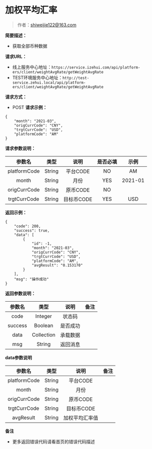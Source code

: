 # 加权平均汇率

> 作者：shiweijie122@163.com

**简要描述：**

- 获取全部币种数据

**请求URL：**

- 线上服务中心地址：` https://service.izehui.com/api/platform-ers/client/weightAvgRate/getWeightAvgRate `
- TEST环境服务中心地址：` http://test-service.zehui.local/api/platform-ers/client/weightAvgRate/getWeightAvgRate `

**请求方式：**

- POST
**请求示例：**
```
{
    "month": "2021-03",
    "origCurrCode": "CNY",
    "trgtCurrCode": "USD",
    "platformCode": "AM"
}
```

**请求参数说明：**

|参数名|类型|说明|是否必填|示例|
|:-----:|:-----:|:-----:|:-----:|:-----:|
|platformCode|String|平台CODE| NO | AM |
|month|String|月份| YES | 2021-01 |
|origCurrCode|String|原币CODE| NO |  |
|trgtCurrCode|String|目标币CODE| YES |USD|  |

**返回示例：**

```
{
    "code": 200,
    "success": true,
    "data": [
        {
            "id": -1,
            "month": "2021-03",
            "origCurrCode": "CNY",
            "trgtCurrCode": "USD",
            "platformCode": "AM",
            "avgResult": "0.153170"
        }
    ],
    "msg": "操作成功"
}
```

**返回参数说明：**

|参数名|类型|说明|备注|
|:-----:|:-----:|:-----:|:-----:|
|code|Integer|状态码|  |
|success|Boolean|是否成功|  |
|data|Collection|承载数据|  |
|msg|String|返回消息|  ||

**data参数说明**

|参数名|类型|说明|备注|
|:-----:|:-----:|:-----:|:-----:|
|platformCode|String|平台CODE |  |
|month|String|月份 |  |
|origCurrCode|String|原币CODE |  |
|trgtCurrCode|String|目标币CODE||
|avgResult|String|加权平均汇率值|||

 **备注**

- 更多返回错误代码请看首页的错误代码描述